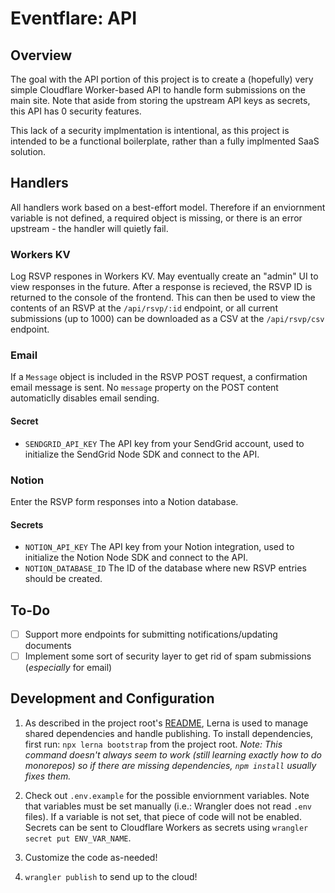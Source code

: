 # Eventflare: API

## Overview

The goal with the API portion of this project is to create a (hopefully) very simple Cloudflare Worker-based API to handle form submissions on the main site. Note that aside from storing the upstream API keys as secrets, this API has 0 security features.

This lack of a security implmentation is intentional, as this project is intended to be a functional boilerplate, rather than a fully implmented SaaS solution.

## Handlers

All handlers work based on a best-effort model. Therefore if an enviornment variable is not defined, a required object is missing, or there is an error upstream - the handler will quietly fail.

### Workers KV

Log RSVP respones in Workers KV. May eventually create an "admin" UI to view responses in the future. After a response is recieved, the RSVP ID is returned to the console of the frontend. This can then be used to view the contents of an RSVP at the `/api/rsvp/:id` endpoint, or all current submissions (up to 1000) can be downloaded as a CSV at the `/api/rsvp/csv` endpoint.

### Email

If a `Message` object is included in the RSVP POST request, a confirmation email message is sent. No `message` property on the POST content automaticlly disables email sending.

#### Secret

- `SENDGRID_API_KEY` The API key from your SendGrid account, used to initialize the SendGrid Node SDK and connect to the API.

### Notion

Enter the RSVP form responses into a Notion database.

#### Secrets

- `NOTION_API_KEY` The API key from your Notion integration, used to initialize the Notion Node SDK and connect to the API.
- `NOTION_DATABASE_ID` The ID of the database where new RSVP entries should be created.

## To-Do

- [ ] Support more endpoints for submitting notifications/updating documents
- [ ] Implement some sort of security layer to get rid of spam submissions (_especially_ for email)

## Development and Configuration

1. As described in the project root's [README](https://github.com/CS-5/eventflare), Lerna is used to manage shared dependencies and handle publishing. To install dependencies, first run: `npx lerna bootstrap` from the project root. _Note: This command doesn't always seem to work (still learning exactly how to do monorepos) so if there are missing dependencies, `npm install` usually fixes them._

2. Check out `.env.example` for the possible enviornment variables. Note that variables must be set manually (i.e.: Wrangler does not read `.env` files). If a variable is not set, that piece of code will not be enabled. Secrets can be sent to Cloudflare Workers as secrets using `wrangler secret put ENV_VAR_NAME`.

3. Customize the code as-needed!

4. `wrangler publish` to send up to the cloud!
